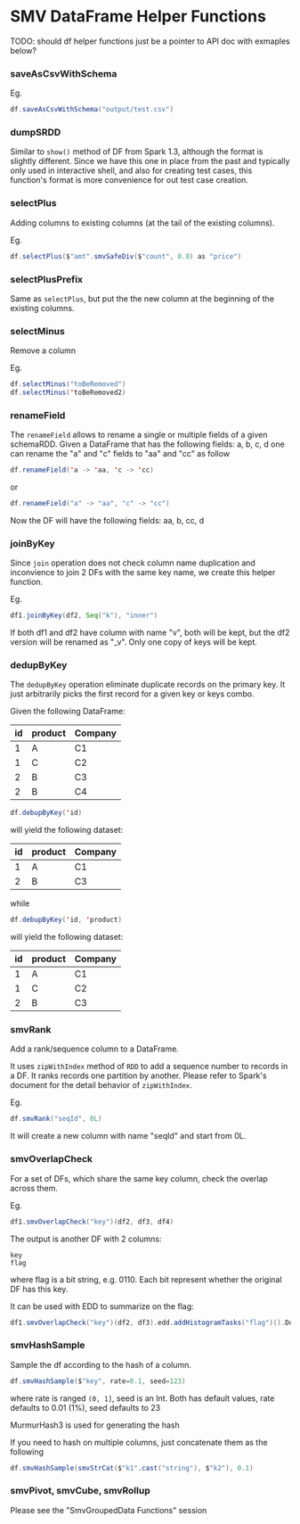 # SMV DataFrame Helper Functions

TODO: should df helper functions just be a pointer to API doc with exmaples below?

### saveAsCsvWithSchema
Eg.
```scala
df.saveAsCsvWithSchema("output/test.csv")
```

### dumpSRDD
Similar to `show()` method of DF from Spark 1.3, although the format is slightly different.
Since we have this one in place from the past and typically only used in interactive shell, and
also for creating test cases, this function's format is more convenience for
out test case creation.

### selectPlus
Adding columns to existing columns (at the tail of the existing columns).

Eg.
```scala
df.selectPlus($"amt".smvSafeDiv($"count", 0.0) as "price")
```

### selectPlusPrefix
Same as ```selectPlus```, but put the the new column at the beginning of the existing
columns.

### selectMinus
Remove a column

Eg.
```scala
df.selectMinus("toBeRemoved")
df.selectMinus('toBeRemoved2)
```

### renameField
The `renameField` allows to rename a single or multiple fields of a given schemaRDD.
Given a DataFrame that has the following fields: a, b, c, d one can rename the "a" and "c" fields to "aa" and "cc" as follow

```scala
df.renameField('a -> 'aa, 'c -> 'cc)
```
or
```scala
df.renameField("a" -> "aa", "c" -> "cc")
```

Now the DF will have the following fields: aa, b, cc, d

### joinByKey
Since ```join``` operation does not check column name duplication and inconvience to join 2 DFs
with the same key name, we create this helper function.

Eg.
```scala
df1.joinByKey(df2, Seq("k"), "inner")
```

If both df1 and df2 have column with name "v", both will be kept, but the df2 version
will be renamed as "_v". Only one copy of keys will be kept.

### dedupByKey
The `dedupByKey` operation eliminate duplicate records on the primary key. It just arbitrarily picks the first record for a given key or keys combo.

Given the following DataFrame:

| id | product | Company |
| --- | --- | --- |
| 1 | A | C1 |
| 1 | C | C2 |
| 2 | B | C3 |
| 2 | B | C4 |


```scala
df.debupByKey('id)
```
will yield the following dataset:

| id | product | Company |
| --- | --- | --- |
| 1 | A | C1 |
| 2 | B | C3 |

while

```scala
df.debupByKey('id, 'product)
```

will yield the following dataset:

| id | product | Company |
| --- | --- | --- |
| 1 | A | C1 |
| 1 | C | C2 |
| 2 | B | C3 |


### smvRank
Add a rank/sequence column to a DataFrame.

It uses ```zipWithIndex``` method of ```RDD``` to add a sequence number to records in a DF. It ranks records one partition by another. Please refer to Spark's document for the detail behavior of ```zipWithIndex```.

Eg.
```scala
df.smvRank("seqId", 0L)
```
It will create a new column with name "seqId" and start from 0L.

### smvOverlapCheck
For a set of DFs, which share the same key column, check the overlap across them.

Eg.
```scala
df1.smvOverlapCheck("key")(df2, df3, df4)
```

The output is another DF with 2 columns:
```
key
flag
```
where flag is a bit string, e.g. 0110. Each bit represent whether the original DF has this key.

It can be used with EDD to summarize on the flag:

```scala
df1.smvOverlapCheck("key")(df2, df3).edd.addHistogramTasks("flag")().Dump
```

### smvHashSample
Sample the df according to the hash of a column.
```scala
df.smvHashSample($"key", rate=0.1, seed=123)
```
where rate is ranged ```(0, 1]```, seed is an Int. Both has default values, rate defaults to
0.01 (1%), seed defaults to 23

MurmurHash3 is used for generating the hash

If you need to hash on multiple columns, just concatenate them as the following
```scala
df.smvHashSample(smvStrCat($"k1".cast("string"), $"k2"), 0.1)
```

### smvPivot, smvCube, smvRollup
Please see the "SmvGroupedData Functions" session

